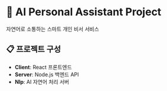 # 🤖 AI Personal Assistant Project

자연어로 소통하는 스마트 개인 비서 서비스

## 📋 프로젝트 구성
- **Client**: React 프론트엔드
- **Server**: Node.js 백엔드 API  
- **Nlp**: AI 자연어 처리 서버
